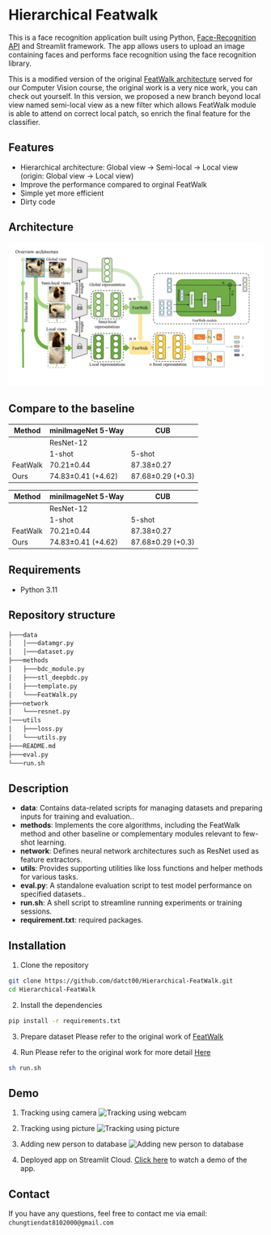 # Hierarchical Featwalk

This is a face recognition application built using Python, [Face-Recognition API](https://github.com/ageitgey/face_recognition) and Streamlit framework. The app allows users to upload an image containing faces and performs face recognition using the face recognition library.

This is a modified version of the original [FeatWalk architecture](https://github.com/exceefind/FeatWalk) served for our Computer Vision course, the original work is a very nice work, you can check out yourself. In this version, we proposed a new branch beyond local view named semi-local view as a new filter which allows FeatWalk module is able to attend on correct local patch, so enrich the final feature for the classifier. 

## Features

- Hierarchical architecture: Global view -> Semi-local -> Local view (origin: Global view -> Local view)
- Improve the performance compared to orginal FeatWalk
- Simple yet more efficient
- Dirty code

## Architecture 
![Hierarchical FeatWalk architecture](assets/arch.png)

## Compare to the baseline 
| Method   | miniImageNet 5-Way          | CUB                  |
|----------|-----------------------------|----------------------|
|          | ResNet-12     |              | ResNet-18           |       
|          | 1-shot | 5-shot | 1-shot     | 5-shot              |
| FeatWalk | 70.21±0.44 | 87.38±0.27 | 85.67±0.38 | 95.44±0.16 |
| Ours     | 74.83±0.41 (+4.62) | 87.68±0.29 (+0.3) | 88.07±0.33 (+2.4) | 95.62±0.34 (+0.18) |

| Method   | miniImageNet 5-Way               | CUB                        |
|----------|---------------------------------|----------------------------|
|          | ResNet-12          |             | ResNet-18           |           |
|          | 1-shot     | 5-shot | 1-shot      | 5-shot    |
| FeatWalk | 70.21±0.44 | 87.38±0.27 | 85.67±0.38 | 95.44±0.16 |
| Ours     | 74.83±0.41 (+4.62) | 87.68±0.29 (+0.3) | 88.07±0.33 (+2.4) | 95.62±0.34 (+0.18) |


## Requirements 
- Python 3.11 

## Repository structure
```bash
├───data
│   │───datamgr.py
│   │───dataset.py
├───methods
│   ├───bdc_module.py
│   ├───stl_deepbdc.py
│   ├───template.py
│   └───FeatWalk.py
├───network
│   └───resnet.py
│───utils
│   ├───loss.py
│   └───utils.py
├───README.md 
├───eval.py
└───run.sh
```

## Description
- **data**: Contains data-related scripts for managing datasets and preparing inputs for training and evaluation..
- **methods**: Implements the core algorithms, including the FeatWalk method and other baseline or complementary modules relevant to few-shot learning.
- **network**: Defines neural network architectures such as ResNet used as feature extractors.
- **utils**: Provides supporting utilities like loss functions and helper methods for various tasks.
- **eval.py**: A standalone evaluation script to test model performance on specified datasets..
- **run.sh**: A shell script to streamline running experiments or training sessions.
- **requirement.txt**: required packages.



## Installation
1. Clone the repository
```bash
git clone https://github.com/datct00/Hierarchical-FeatWalk.git
cd Hierarchical-FeatWalk
```

2. Install the dependencies
```bash
pip install -r requirements.txt
```

3. Prepare dataset 
Please refer to the original work of [FeatWalk](https://github.com/exceefind/FeatWalk?tab=readme-ov-file#preparation-before-running)

4. Run
Please refer to the original work for more detail [Here](https://github.com/exceefind/FeatWalk?tab=readme-ov-file#running-commands)
```bash
sh run.sh
```

## Demo

1.  Tracking using camera
![Tracking using webcam](assets/webcam.gif) 

2. Tracking using picture 
![Tracking using picture](assets/tracking.png)

3. Adding new person to database
![Adding new person to database](assets/adding.png)

4. Deployed app on Streamlit Cloud. [Click here](https://datct00-face-recognition-app-using-streamlit-tracking-sel9ym.streamlit.app/) to watch a demo of the app.

## Contact
If you have any questions, feel free to contact me via email: `chungtiendat8102000@gmail.com`
